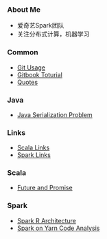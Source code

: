 ### About Me
- 爱奇艺Spark团队
- 关注分布式计算，机器学习

### Common
- [Git Usage](gen/Git_Usage.html)
- [Gitbook Toturial](gen/Gitbook_Toturial.html)
- [Quotes](gen/Quotes.html)

### Java
- [Java Serialization Problem](gen/Java_Serialization_Problem.html)

### Links
- [Scala Links](gen/Scala_Links.html)
- [Spark Links](gen/Spark_Links.html)

### Scala
- [Future and Promise](gen/Future_and_Promise.html)

### Spark
- [Spark R Architecture](gen/Spark_R_Architecture.html)
- [Spark on Yarn Code Analysis](gen/Spark_on_Yarn_Code_Analysis.html)
